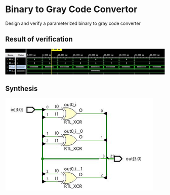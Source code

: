 # Binary to Gray Code Convertor 

Design and verify a parameterized binary to gray code converter

## Result of verification 

![simulation](https://github.com/DharaneedaranKS/100_Days_of_RTL/blob/main/Day-9/binary_to_gray%20.jpg)

## Synthesis 

![Synethsis](https://github.com/DharaneedaranKS/100_Days_of_RTL/blob/main/Day-9/binary_to_gray_schematic%20.jpg)
